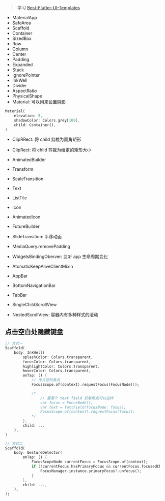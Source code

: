 > 学习 [Best-Flutter-UI-Templates](https://github.com/mitesh77/Best-Flutter-UI-Templates)

- MaterialApp
- SafeArea
- Scaffold
- Container
- SizedBox
- Row
- Column
- Center
- Padding
- Expanded
- Stack
- IgnorePointer
- InkWell
- Divider
- AspectRatio
- PhysicalShape
- Material: 可以用来设置阴影
```dart
Material(
    elevation: 5,
    shadowColor: Colors.grey[100],
    child: Container(),
)
```

- ClipRRect: 将 child 剪裁为圆角矩形
- ClipRect: 将 child 剪裁为给定的矩形大小
- AnimatedBuilder
- Transform
- ScaleTransition
- Text
- ListTile
- Icon
- AnimatedIcon
- FutureBuilder
- SlideTransition: 平移动画
- MediaQuery.removePadding
- WidgetsBindingOberver: 监听 app 生命周期变化
- AtomaticKeepAliveClientMixin
- AppBar 
- BottomNavigationBar
- TabBar

- SingleChildScrollView
- NestedScrollView: 容器内有多种样式的滚动

## 点击空白处隐藏键盘
```dart
// 方式一
Scaffold(
    body: InkWell(
        splashColor: Colors.transparent,
        focusColor: Colors.transparent,
        highlightColor: Colors.transparent,
        hoverColor: Colors.transparent,
        onTap: () {
            // 传入空的焦点
            FocusScope.of(context).requestFocus(FocusNode());

            /*
                // 要某个 text field 获取焦点可以这样
                var focus = FocusNode();
                var text = TextField(focusNode: focus);
                FocusScope.of(context).requestFocus(focus);
            */
        },
        child: ...
    ),
)

// 方式二
Scaffold(
    body: GestureDetector(
        onTap: () {
            FocusScopeNode currentFocus = FocusScope.of(context);
            if (!currentFocus.hasPrimaryFocus && currentFocus.focusedChild != null) {
                FocusManager.instance.primaryFocus?.unfocus();
            }
        },
        child: ...,
    ),
);
```